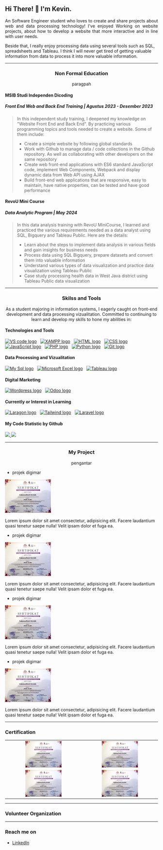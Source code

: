 ## Hi There! 👋 I'm Kevin.

<p align="justify">An Software Engineer student who loves to create and share projects about web and data processing technology! I've enjoyed Working on website projects, about how to develop a website that more interactive and in line with user needs.</p>

Beside that, I really enjoy processing data using several tools such as SQL, spreadsheets and Tableau. I think I will never get tired of getting valuable information from data to process it into more valuable information.

___

<h3 align="center">
  <a name="non-formal-education"></a>Non Formal Education</a>
</h3>

<p align="center">paragpah</p>

#### MSIB Studi Independen Dicoding

##### Front End Web and Back End Training | Agustus 2023 - Desember 2023

> In this independent study training, I deepened my knowledge on "Website Front End and Back End". By practicing various programming topics and tools needed to create a website. Some of them include:
> - Create a simple website by following global standards
> - Work with Github to manage data / code collections in the Github repository. As well as collaborating with other developers on the same repository
> - Create web front-end applications with ES6 standard JavaScript code, implement Web Components, Webpack and display dynamic data from Web API using AJAX
> - Build front-end web applications that are responsive, easy to maintain, have native properties, can be tested and have good performance

#### RevoU Mini Course

##### Data Analytic Program | May 2024

> In this data analysis training with RevoU MiniCourse, I learned and practiced the various requirements needed as a data analyst using SQL, Bigquery and Tableau Public. Here are the details:
> - Learn about the steps to implement data analysis in various fields and gain insights for business needs
> - Process data using SQL Bigquery, prepare datasets and convert them into valuable information
> - Understand various types of data visualization and practice data visualization using Tableau Public
> - Case study processing health data in West Java district using Tableau Public data visualization


___

<h3 align="center">
  <a name="skilss-and-tools">Skilss and Tools</a>
</h3>

<p align="center">
  As a student majoring in information systems, I eagerly caught on front-end
  development and data processing vizualitation. Committed to continuing to
  learn and develop my skills to hone my abilities in:
</p>

<h4>Technologies and Tools</h4>

[<img src="https://img.shields.io/badge/VS%20code-282C30?logo=visual%20studio%20code&logoColor=blue" alt="VS code logo" title="VsCode" height="25" />][skilss_and_tools_anchor]
&nbsp;
[<img src="https://img.shields.io/badge/XAMPP-282C30?logo=xampp" alt="XAMPP logo" title="XAMPP" height="25" />][skilss_and_tools_anchor]
&nbsp;
[<img src="https://img.shields.io/badge/html-282C30?logo=html5&logoColor=orange" alt="HTML logo" title="HTML" height="25" />][skilss_and_tools_anchor]
&nbsp;
[<img src="https://img.shields.io/badge/CSS-282C30?logo=CSS3&logoColor=blue" alt="CSS logo" title="CSS" height="25" />][skilss_and_tools_anchor]
&nbsp;
[<img src="https://img.shields.io/badge/JavaScript-282C30?logo=javascript&logoColor=yellow" alt="JavaScript logo" title="JavaScript" height="25" />][skilss_and_tools_anchor]
&nbsp;
[<img src="https://img.shields.io/badge/PHP-282C30?logo=php" alt="PHP logo" title="PHP" height="25" />][skilss_and_tools_anchor]
&nbsp;
[<img src="https://img.shields.io/badge/Python-282C30?logo=python" alt="Python logo" title="Python" height="25" />][skilss_and_tools_anchor]
&nbsp;
[<img src="https://img.shields.io/badge/Git-282C30?logo=git&logoColor=orange" alt="Git logo" title="Git" height="25" />][skilss_and_tools_anchor]
&nbsp;

<h4>Data Processing and Vizualitation</h4>

[<img src="https://img.shields.io/badge/My%20Sql-282C30?logo=mysql" alt="My Sql logo" title="MySql" height="25" />][skilss_and_tools_anchor]
&nbsp;
[<img src="https://img.shields.io/badge/Microsoft%20Excel-282C30?logo=microsoft%20excel&logoColor=rgb(4%2C%20124%2C%204)" alt="Microsoft Excel logo" title="MsExcel" height="25" />][skilss_and_tools_anchor]
&nbsp;
[<img src="https://img.shields.io/badge/Tableau-282C30?logo=tableau" alt="Tableau logo" title="Tableau" height="25" />][skilss_and_tools_anchor]
&nbsp;

<h4>Digital Marketing</h4>

[<img src="https://img.shields.io/badge/Wordpress-282C30?logo=wordpress&logoColor=blue" alt="Wordpress logo" title="Wordpress" height="25" />][skilss_and_tools_anchor]
&nbsp;
[<img src="https://img.shields.io/badge/Odoo-282C30?logo=odoo&logoColor=rgb(202%2C%2016%2C%20202)" alt="Odoo logo" title="Odoo" height="25" />][skilss_and_tools_anchor]
&nbsp;

<h4>Currently or Interest in Learning</h4>

[<img src="https://img.shields.io/badge/Laragon-282C30?logo=Laragon" alt="Laragon logo" title="Laragon" height="25" />][skilss_and_tools_anchor]
&nbsp;
[<img src="https://img.shields.io/badge/Tailwind%20CSS-282C30?logo=tailwindcss" alt="Tailwind logo" title="Tailwind" height="25" />][skilss_and_tools_anchor]
&nbsp;
[<img src="https://img.shields.io/badge/Laravel-282C30?logo=Laravel" alt="Laravel logo" title="Laravel" height="25" />][skilss_and_tools_anchor]
&nbsp;

<h4>My Code Statistic by Github</h4>

<a href="https://github.com/blueskye16">
  <img height="180em" src="https://github-readme-stats-eight-theta.vercel.app/api/top-langs/?username=blueskye16&layout=compact&langs_count=8&theme=algolia"/>
</a>
<a href="https://github.com/blueskye16">
  <img height="180em" src="https://github-readme-stats-eight-theta.vercel.app/api/top-langs/?username=blueskye16&layout=compact&langs_count=8&theme=algolia"/>
</a>

___

<h3 align="center">
  <a name="my-project">My Project</a>
</h3>

<p align="center">
  pengantar
</p>

- projek digimar

<img src="https://github.com/blueskye16/vin-buat-portofolio/blob/main/sertif/PPM%202022_page-0001.jpg" alt="ff" width="30%">

<p>Lorem ipsum dolor sit amet consectetur, adipisicing elit. Facere laudantium quasi tenetur saepe nulla! Velit ipsam dolor et fuga ea.</p>

- projek digimar

<img src="https://github.com/blueskye16/vin-buat-portofolio/blob/main/sertif/PPM%202022_page-0001.jpg" alt="ff" width="30%">

<p>Lorem ipsum dolor sit amet consectetur, adipisicing elit. Facere laudantium quasi tenetur saepe nulla! Velit ipsam dolor et fuga ea.</p>

- projek digimar

<img src="https://github.com/blueskye16/vin-buat-portofolio/blob/main/sertif/PPM%202022_page-0001.jpg" alt="ff" width="30%">

<p>Lorem ipsum dolor sit amet consectetur, adipisicing elit. Facere laudantium quasi tenetur saepe nulla! Velit ipsam dolor et fuga ea.</p>

- projek digimar

<img src="https://github.com/blueskye16/vin-buat-portofolio/blob/main/sertif/PPM%202022_page-0001.jpg" alt="ff" width="30%">

<p>Lorem ipsum dolor sit amet consectetur, adipisicing elit. Facere laudantium quasi tenetur saepe nulla! Velit ipsam dolor et fuga ea.</p>


___

### Certification

<table border="0">
  <tr align="center">
    <td>
      <img src="https://github.com/blueskye16/vin-buat-portofolio/blob/main/sertif/PPM%202022_page-0001.jpg" alt="PPM 2022" width="50%%">
    </td>
    <td>
      <img src="https://github.com/blueskye16/vin-buat-portofolio/blob/main/sertif/PPM%202022_page-0001.jpg" alt="PPM 2022" width="50%%">
    </td>
  </tr>
  <tr align="center">
    <td>
      <img src="https://github.com/blueskye16/vin-buat-portofolio/blob/main/sertif/PPM%202022_page-0001.jpg" alt="PPM 2022" width="50%%">
    </td>
    <td>
      <img src="https://github.com/blueskye16/vin-buat-portofolio/blob/main/sertif/PPM%202022_page-0001.jpg" alt="PPM 2022" width="50%%">
    </td>
  </tr>
</table>

___

### Volunteer Organization

___

### Reach me on
- <a href="[https://linkedin.com/in/dimasmds/](https://www.linkedin.com/in/fabianus-kevin-406285231/)">LinkedIn</a>

[intro_anchor]: #intro--
[non_formal_education_anchor]: #non-formal-education
[skilss_and_tools_anchor]: #skilss-and-tools
[certification_anchor]: #certification--
[my_project_anchor]: #my-project
[volunteer_organization_anchor]: #volunteer-organization
[social_media_anchor]: #social-media
